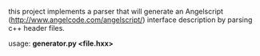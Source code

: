 this project implements a parser that will generate an Angelscript (http://www.angelcode.com/angelscript/) interface description by parsing c++ header files.

usage:
**generator.py <file.hxx>**